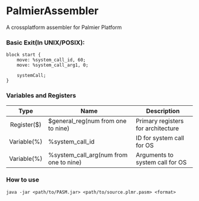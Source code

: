 # PalmierAssembler
A crossplatform assembler for Palmier Platform

### Basic Exit(In UNIX/POSIX):
```PASM
block start {
    move: %system_call_id, 60;
    move: %system_call_arg1, 0;
    
    systemCall;
}
```
### Variables and Registers
|     Type    | Name                                   | Description                        |
|:-----------:|----------------------------------------|------------------------------------|
| Register($) | $general_reg(num from one to nine)     | Primary registers for architecture |
| Variable(%) | %system_call_id                        | ID for system call for OS          |
| Variable(%) | %system_call_arg(num from one to nine) | Arguments to system call for OS    |
### How to use
```shell
java -jar <path/to/PASM.jar> <path/to/source.plmr.pasm> <format>
```